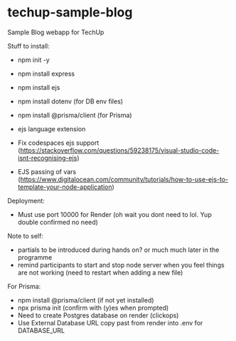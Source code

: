 # techup-sample-blog
Sample Blog webapp for TechUp


Stuff to install:
- npm init -y
- npm install express
- npm install ejs
- npm install dotenv (for DB env files)
- npm install @prisma/client (for Prisma)

- ejs language extension
- Fix codespaces ejs support (https://stackoverflow.com/questions/59238175/visual-studio-code-isnt-recognising-ejs)
- EJS passing of vars (https://www.digitalocean.com/community/tutorials/how-to-use-ejs-to-template-your-node-application)

Deployment:
- Must use port 10000 for Render (oh wait you dont need to lol. Yup double confirmed no need)

Note to self:
- partials to be introduced during hands on? or much much later in the programme
- remind participants to start and stop node server when you feel things are not working (need to restart when adding a new file)

For Prisma:
- npm install @prisma/client (if not yet installed)
- npx prisma init (confirm with (y)es when prompted)
- Need to create Postgres database on render (clickops)
- Use External Database URL copy past from render into .env for DATABASE_URL

